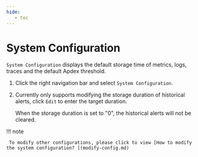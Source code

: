```yaml
---
hide:
   - toc
---
```


# System Configuration

`System Configuration` displays the default storage time of metrics, logs, traces and the default Apdex threshold.

1. Click the right navigation bar and select `System Configuration`.

     

2. Currently only supports modifying the storage duration of historical alerts, click `Edit` to enter the target duration.

     When the storage duration is set to "0", the historical alerts will not be cleared.

     

!!! note

     To modify other configurations, please click to view [How to modify the system configuration? ](modify-config.md)
